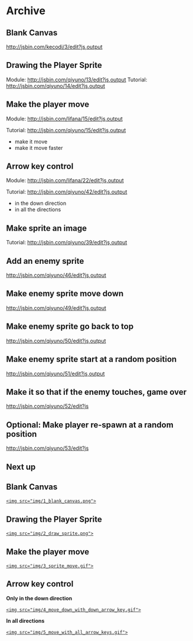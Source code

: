 # Archive

## Blank Canvas

http://jsbin.com/kecodi/3/edit?js,output

## Drawing the Player Sprite

Module: http://jsbin.com/qiyuno/13/edit?js,output
Tutorial: http://jsbin.com/qiyuno/14/edit?js,output

## Make the player move

Module: http://jsbin.com/lifana/15/edit?js,output

Tutorial: http://jsbin.com/qiyuno/15/edit?js,output

- make it move
- make it move faster

## Arrow key control

Module: http://jsbin.com/lifana/22/edit?js,output

Tutorial: http://jsbin.com/qiyuno/42/edit?js,output

- in the down direction
- in all the directions

## Make sprite an image

Tutorial: http://jsbin.com/qiyuno/39/edit?js,output

## Add an enemy sprite

http://jsbin.com/qiyuno/46/edit?js,output

## Make enemy sprite move down

http://jsbin.com/qiyuno/49/edit?js,output

## Make enemy sprite go back to top

http://jsbin.com/qiyuno/50/edit?js,output

## Make enemy sprite start at a random position

http://jsbin.com/qiyuno/51/edit?js,output

## Make it so that if the enemy touches, game over

http://jsbin.com/qiyuno/52/edit?js

## Optional: Make player re-spawn at a random position

http://jsbin.com/qiyuno/53/edit?js

## Next up



## Blank Canvas

> <a href="http://jsbin.com/kecodi/3/edit?js,output" target="_blank">
    <img src="img/1_blank_canvas.png">
  </a>

## Drawing the Player Sprite

> <a href="http://jsbin.com/qiyuno/7/edit?js,output" target="_blank">
    <img src="img/2_draw_sprite.png">
  </a>

## Make the player move

> <a href="http://jsbin.com/lifana/3/edit?js,output" target="_blank">
    <img src="img/3_sprite_move.gif">
  </a>

## Arrow key control

**Only in the down direction**

> <a href="http://jsbin.com/lifana/6/edit?js,output" target="_blank">
    <img src="img/4_move_down_with_down_arrow_key.gif">
  </a>

**In all directions**

> <a href="http://jsbin.com/lifana/7/edit?js,output" target="_blank">
    <img src="img/5_move_with_all_arrow_keys.gif">
  </a>
